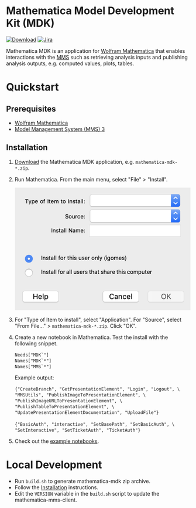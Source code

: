 # Mathematica Model Development Kit (MDK)

[![Download](https://api.bintray.com/packages/openmbee/maven/mathematica-mdk/images/download.svg)](https://bintray.com/openmbee/maven/mathematica-mdk/_latestVersion) [![Jira](https://img.shields.io/badge/issues-jira-blue)](https://openmbee.atlassian.net/browse/MATHMDK)

Mathematica MDK is an application for [Wolfram Mathematica](https://www.wolfram.com/mathematica/) that enables interactions with the [MMS](https://github.com/Open-MBEE/mms-alfresco) such as retrieving analysis inputs and publishing analysis outputs, e.g. computed values, plots, tables.

# Quickstart

## Prerequisites

* [Wolfram Mathematica](https://www.wolfram.com/mathematica/)
* [Model Management System (MMS) 3](https://github.com/Open-MBEE/mms-alfresco)

## Installation

1.  [Download](https://bintray.com/openmbee/maven/mathematica-mdk/_latestVersion) the Mathematica MDK application, e.g. `mathematica-mdk-*.zip`.

2.  Run Mathematica. From the main menu, select "File" > "Install".

    ![Mathematica Install](doc/images/mathematica-install.png)

3.  For "Type of Item to install", select "Application". For "Source", select "From File..." > `mathematica-mdk-*.zip`. Click "OK".

4.  Create a new notebook in Mathematica. Test the install with the following snippet.

        Needs["MDK`"]
        Names["MDK`*"]
        Names["MMS`*"]

    Example output:

        {"CreateBranch", "GetPresentationElement", "Login", "Logout", \
        "MMSUtils", "PublishImageToPresentationElement", \
        "PublishImageURLToPresentationElement", \
        "PublishTableToPresentationElement", \
        "UpdatePresentationElementDocumentation", "UploadFile"}

        {"BasicAuth", "interactive", "SetBasePath", "SetBasicAuth", \
        "SetInteractive", "SetTicketAuth", "TicketAuth"}
5. Check out the [example notebooks](examples).
  

# Local Development

* Run `build.sh` to generate mathematica-mdk zip archive.
* Follow the [Installation](#Installation) instructions.
* Edit the `VERSION` variable in the `build.sh` script to update the mathematica-mms-client.
